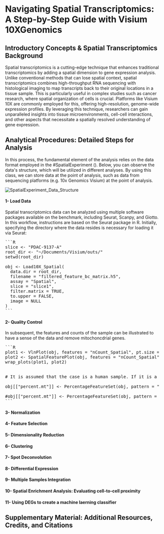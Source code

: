 # Navigating Spatial Transcriptomics: A Step-by-Step Guide with Visium 10XGenomics
## Introductory Concepts & Spatial Transcriptomics Background ##
Spatial transcriptomics is a cutting-edge technique that enhances traditional transcriptomics by adding a spatial dimension to gene expression analysis. Unlike conventional methods that can lose spatial context, spatial transcriptomics combines high-throughput RNA sequencing with histological imaging to map transcripts back to their original locations in a tissue sample. This is particularly useful in complex studies such as cancer research, where spatial organization of cells is crucial. Platforms like Visium 10X are commonly employed for this, offering high-resolution, genome-wide expression profiles. By leveraging this technique, researchers can gain unparalleled insights into tissue microenvironments, cell-cell interactions, and other aspects that necessitate a spatially resolved understanding of gene expression.

## Analytical Procedures: Detailed Steps for Analysis ##

In this process, the fundamental element of the analysis relies on the data format employed in the #SpatialExperiment (). Below, you can observe the data's structure, which will be utilized in different analyses. 
By using this class, we can store data at the point of analysis, such as data from sequencing platforms (e.g. 10x Genomics Visium) at the point of analysis.

![SpatialExperiment_Data_Structure](https://github.com/Pedramto89/Spatial-Transcriptomics-Data-Analysis/assets/85902042/a9848d3a-8cda-4708-b75b-2e9ac47cc791)


#### 1- Load Data

Spatial transcriptomics data can be analyzed using multiple software packages available on the benchmark, including Seurat, Scanpy, and Giotto. In this workflow, instructions are based on the Seurat package in R. 
Initially, specifying the directory where the data resides is necessary for loading it via Seurat:

<pre>
```R
slice <- "PDAC-9137-A"
root_dir <- "~/Documents/Visium/outs/"
setwd(root_dir)

obj <- Load10X_Spatial(
  data.dir = root_dir,
  filename = "filtered_feature_bc_matrix.h5",
  assay = "Spatial",
  slice = "slice1",
  filter.matrix = TRUE,
  to.upper = FALSE,
  image = NULL
)
```
</pre>

#### 2- Quality Control

In subsequent, the features and counts of the sample can be illustrated to have a sense of the data and remove mitochoncdrial genes. 

<pre>
```R
plot1 <- VlnPlot(obj, features = "nCount_Spatial", pt.size = 0.1) + NoLegend()
plot2 <- SpatialFeaturePlot(obj, features = "nCount_Spatial") + theme(legend.position = "right")
wrap_plots(plot1, plot2)


# It is assumed that the case is a human sample. If it is a rat sample, use the commented code.
  
obj[["percent.mt"]] <- PercentageFeatureSet(obj, pattern = "^MT-")

#obj[["percent.mt"]] <- PercentageFeatureSet(obj, pattern = "^Mt-")  # for rat
```
</pre>
  
#### 3- Normalization
#### 4- Feature Selection
#### 5- Dimensionality Reduction
#### 6- Clustering
#### 7- Spot Deconvolution
#### 8- Differential Expression
#### 9- Multiple Samples Integration
#### 10- Spatial Enrichment Analysis: Evaluating cell-to-cell proximity
#### 11- Using DEGs to create a machine laerning classifier



## Supplementary Material: Additional Resources, Credits, and Citations ##





